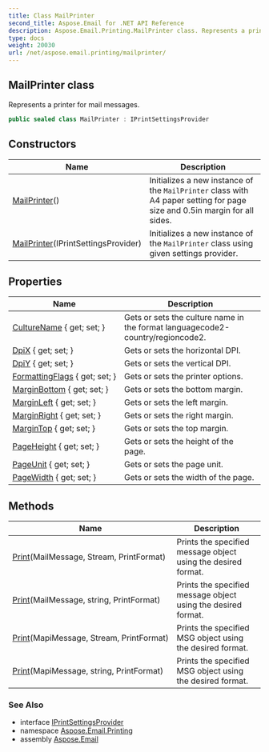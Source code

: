 ```yaml
---
title: Class MailPrinter
second_title: Aspose.Email for .NET API Reference
description: Aspose.Email.Printing.MailPrinter class. Represents a printer for mail messages
type: docs
weight: 20030
url: /net/aspose.email.printing/mailprinter/
---
```

## MailPrinter class

Represents a printer for mail messages.

```csharp
public sealed class MailPrinter : IPrintSettingsProvider
```

## Constructors

| Name | Description |
| --- | --- |
| [MailPrinter](mailprinter/#constructor)() | Initializes a new instance of the `MailPrinter` class with A4 paper setting for page size and 0.5in margin for all sides. |
| [MailPrinter](mailprinter/#constructor_1)(IPrintSettingsProvider) | Initializes a new instance of the `MailPrinter` class using given settings provider. |

## Properties

| Name | Description |
| --- | --- |
| [CultureName](../../aspose.email.printing/mailprinter/culturename/) { get; set; } | Gets or sets the culture name in the format languagecode2-country/regioncode2. |
| [DpiX](../../aspose.email.printing/mailprinter/dpix/) { get; set; } | Gets or sets the horizontal DPI. |
| [DpiY](../../aspose.email.printing/mailprinter/dpiy/) { get; set; } | Gets or sets the vertical DPI. |
| [FormattingFlags](../../aspose.email.printing/mailprinter/formattingflags/) { get; set; } | Gets or sets the printer options. |
| [MarginBottom](../../aspose.email.printing/mailprinter/marginbottom/) { get; set; } | Gets or sets the bottom margin. |
| [MarginLeft](../../aspose.email.printing/mailprinter/marginleft/) { get; set; } | Gets or sets the left margin. |
| [MarginRight](../../aspose.email.printing/mailprinter/marginright/) { get; set; } | Gets or sets the right margin. |
| [MarginTop](../../aspose.email.printing/mailprinter/margintop/) { get; set; } | Gets or sets the top margin. |
| [PageHeight](../../aspose.email.printing/mailprinter/pageheight/) { get; set; } | Gets or sets the height of the page. |
| [PageUnit](../../aspose.email.printing/mailprinter/pageunit/) { get; set; } | Gets or sets the page unit. |
| [PageWidth](../../aspose.email.printing/mailprinter/pagewidth/) { get; set; } | Gets or sets the width of the page. |

## Methods

| Name | Description |
| --- | --- |
| [Print](../../aspose.email.printing/mailprinter/print/#print)(MailMessage, Stream, PrintFormat) | Prints the specified message object using the desired format. |
| [Print](../../aspose.email.printing/mailprinter/print/#print_1)(MailMessage, string, PrintFormat) | Prints the specified message object using the desired format. |
| [Print](../../aspose.email.printing/mailprinter/print/#print_2)(MapiMessage, Stream, PrintFormat) | Prints the specified MSG object using the desired format. |
| [Print](../../aspose.email.printing/mailprinter/print/#print_3)(MapiMessage, string, PrintFormat) | Prints the specified MSG object using the desired format. |

### See Also

* interface [IPrintSettingsProvider](../iprintsettingsprovider/)
* namespace [Aspose.Email.Printing](../../aspose.email.printing/)
* assembly [Aspose.Email](../../)


